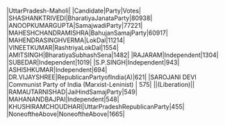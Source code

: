  
|UttarPradesh-Maholi|
|Candidate|Party|Votes|
|SHASHANKTRIVEDI|BharatiyaJanataParty|80938|
|ANOOPKUMARGUPTA|SamajwadiParty|77221|
|MAHESHCHANDRAMISHRA|BahujanSamajParty|60917|
|MAHENDRASINGHVERMA|LokDal|11214|
|VINEETKUMAR|RashtriyaLokDal|1554|
|AMITSINGH|BharatiyaSubhashSena|1482|
|RAJARAM|Independent|1304|
|SUBEDAR|Independent|1019|
|S.P.SINGH|Independent|943|
|ASHISHKUMAR|Independent|694|
|DR.VIJAYSHREE|RepublicanPartyofIndia(A)|621|
|SAROJANI DEVI        |Communist Party of India (Marxist-Leninist) |  575|
||(Liberation)||
|RAMAUTARNISHAD|JaiHindSamajParty|549|
|MAHANANDBAJPAI|Independent|548|
|KHUSHIRAMCHOUDHARI|UttarPradeshRepublicanParty|455|
|NoneoftheAbove|NoneoftheAbove|1665|
